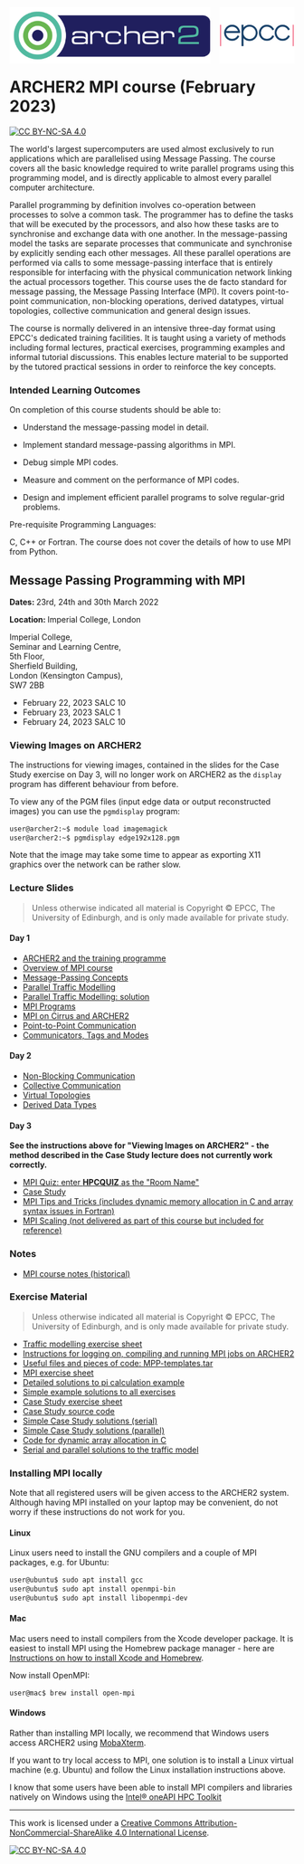 <img src="./images/Archer2_logo.png"  width="355" height="100" align="left"> <img src="./images/epcc_logo.jpg" align="right" width="133" height="100">

<br /><br /><br /><br /><br />

# ARCHER2 MPI course (February 2023)

[![CC BY-NC-SA 4.0][cc-by-nc-sa-shield]][cc-by-nc-sa]

The world's largest supercomputers are used almost exclusively to run
applications which are parallelised using Message Passing. The course
covers all the basic knowledge required to write parallel programs
using this programming model, and is directly applicable to almost
every parallel computer architecture.

Parallel programming by definition involves co-operation between
processes to solve a common task. The programmer has to define the
tasks that will be executed by the processors, and also how these
tasks are to synchronise and exchange data with one another. In the
message-passing model the tasks are separate processes that
communicate and synchronise by explicitly sending each other
messages. All these parallel operations are performed via calls to
some message-passing interface that is entirely responsible for
interfacing with the physical communication network linking the actual
processors together. This course uses the de facto standard for
message passing, the Message Passing Interface (MPI). It covers
point-to-point communication, non-blocking operations, derived
datatypes, virtual topologies, collective communication and general
design issues.

The course is normally delivered in an intensive three-day format
using EPCC's dedicated training facilities. It is taught using a
variety of methods including formal lectures, practical exercises,
programming examples and informal tutorial discussions. This enables
lecture material to be supported by the tutored practical sessions in
order to reinforce the key concepts.

<h3>Intended Learning Outcomes</h3>

On completion of this course students should be able to:

 * Understand the message-passing model in detail.

 * Implement standard message-passing algorithms in MPI.

 * Debug simple MPI codes.

 * Measure and comment on the performance of MPI codes.

 * Design and implement efficient parallel programs to solve
regular-grid problems.

Pre-requisite Programming Languages:

C, C++ or Fortran. The course does not cover the details of how to use
MPI from Python.

<h2>Message Passing Programming with MPI</h2>

<p><strong>Dates: </strong>23rd, 24th and 30th March 2022
<p><strong>Location: </strong>Imperial College, London</p>

Imperial College,</br>
Seminar and Learning Centre,</br>
5th Floor,</br>
Sherfield Building,</br>
London (Kensington Campus),</br>
SW7 2BB

*  February 22, 2023 SALC 10
*  February 23, 2023 SALC 1
*  February 24, 2023 SALC 10

<h3>Viewing Images on ARCHER2</h3>

The instructions for viewing images, contained in the slides for the
Case Study exercise on Day 3, will no longer work on ARCHER2 as the
`display` program has different behaviour from before.

To view any of the PGM files (input edge data or output reconstructed
images) you can use the `pgmdisplay` program:

    user@archer2:~$ module load imagemagick
    user@archer2:~$ pgmdisplay edge192x128.pgm

Note that the image may take some time to appear as exporting X11
graphics over the network can be rather slow.

<h3>Lecture Slides</h3>

<p><blockquote>Unless otherwise indicated all material is Copyright
&copy; EPCC, The University of Edinburgh, and is only made available
for private study. </blockquote></p>

<h4>Day 1</h4>

<ul>
<li><a href="https://github.com/EPCCed/archer2-MPI-2022-03-23/raw/master/slides/L00-ARCHER2-Intro.pdf">ARCHER2 and the training programme</a>
<li><a href="https://github.com/EPCCed/archer2-MPI-2022-03-23/raw/master/slides/L00-overview_3day.pdf">Overview of MPI course</a>
<li><a href="https://github.com/EPCCed/archer2-MPI-2022-03-23/raw/master/slides/L01-mpconcepts.pdf">Message-Passing Concepts</a>
<li><a href="https://github.com/EPCCed/archer2-MPI-2022-03-23/raw/master/slides/E01-traffic.pdf">Parallel Traffic Modelling</a>
<li><a href="https://github.com/EPCCed/archer2-MPI-2022-03-23/raw/master/slides/road-solution.pdf">Parallel Traffic Modelling: solution</a>
<li><a href="https://github.com/EPCCed/archer2-MPI-2022-03-23/raw/master/slides/L02-intro.pdf">MPI Programs</a>
<li><a href="https://github.com/EPCCed/archer2-MPI-2022-03-23/raw/master/slides/L03-archer2-cirrus-mpi.pdf">MPI on Cirrus and ARCHER2</a>
<li><a href="https://github.com/EPCCed/archer2-MPI-2022-03-23/raw/master/slides/L04-pt2pt.pdf">Point-to-Point Communication</a>
<li><a href="https://github.com/EPCCed/archer2-MPI-2022-03-23/raw/master/slides/L06-modetagcomm.pdf">Communicators, Tags and Modes</a>
</ul>

<h4>Day 2</h4>

<ul>

<li><a href="https://github.com/EPCCed/archer2-MPI-2022-03-23/raw/master/slides/L07-nonblocking.pdf">Non-Blocking Communication</a>
<li><a href="https://github.com/EPCCed/archer2-MPI-2022-03-23/raw/master/slides/L08-collective.pdf">Collective Communication</a>
<li><a href="https://github.com/EPCCed/archer2-MPI-2022-03-23/raw/master/slides/L09-topology.pdf">Virtual Topologies</a>
<li><a href="https://github.com/EPCCed/archer2-MPI-2022-03-23/raw/master/slides/L10-derivedtypes.pdf">Derived Data Types</a> 

</ul>

<h4>Day 3</h4>

<b>See the instructions above for "Viewing Images on ARCHER2" - the
method described in the Case Study lecture does not currently work
correctly.</b>

<ul>
<li><a href="https://b.socrative.com/login/student/">MPI Quiz: enter <b>HPCQUIZ</b> as the "Room Name"</a>
<li><a href="https://github.com/EPCCed/archer2-MPI-2022-03-23/raw/master/slides/L11-casestudy.pdf">Case Study</a>
<li><a href="https://github.com/EPCCed/archer2-MPI-2022-03-23/raw/master/slides/L12-tipsandtricks.pdf">MPI Tips and Tricks (includes dynamic memory allocation in C and array syntax issues in Fortran)</a>
<li><a href="https://github.com/EPCCed/archer2-MPI-2022-03-23/raw/master/slides/L13-scaling.pdf">MPI Scaling (not delivered as part of this course but included for reference)</a>
</ul>

<h3>Notes</h3>

<ul>
<li><a href="https://github.com/EPCCed/archer2-MPI-2022-03-23/raw/master/notes/MPP-notes.pdf">MPI course notes (historical)</a>
</ul>

<h3>Exercise Material</h3>

<p><blockquote>Unless otherwise indicated all material is Copyright &copy; EPCC, The University of Edinburgh, and is only made available for private study. </blockquote></p>

<ul>
<li><a href="https://github.com/EPCCed/archer2-MPI-2022-03-23/raw/master/exercises/road.pdf">Traffic modelling exercise sheet</a></li>
<li><a href="https://github.com/EPCCed/archer2-MPI-2022-03-23/raw/master/exercises/ARCHER2-MPI-cribsheet.pdf">Instructions for logging on, compiling and running MPI jobs on ARCHER2</a></li>
<li><a href="https://github.com/EPCCed/archer2-MPI-2022-03-23/raw/master/exercises/MPP-templates.tar">Useful files and pieces of code: MPP-templates.tar</a></li>
<li><a href="https://github.com/EPCCed/archer2-MPI-2022-03-23/raw/master/exercises/MPP-exercises.pdf">MPI exercise sheet</a></li>
<li><a href="https://github.com/EPCCed/archer2-MPI-2022-03-23/raw/master/exercises/MPP-pi.tar">Detailed solutions to pi calculation example</a>
<li><a href="https://github.com/EPCCed/archer2-MPI-2022-03-23/raw/master/exercises/MPP-solutions.tar">Simple example solutions to all exercises</a>
<li><a href="https://github.com/EPCCed/archer2-MPI-2022-03-23/raw/master/exercises/MPP-casestudy.pdf">Case Study exercise sheet</a></li>
<li><a href="https://github.com/EPCCed/archer2-MPI-2022-03-23/raw/master/exercises/MPP-casestudy.tar.gz">Case Study source code</a></li>
<li><a href="https://github.com/EPCCed/archer2-MPI-2022-03-23/raw/master/exercises/MPP-caseserial.tar">Simple Case Study solutions (serial)</a></li>
<li><a href="https://github.com/EPCCed/archer2-MPI-2022-03-23/raw/master/exercises/MPP-casesolns.tar">Simple Case Study solutions (parallel)</a></li>
<li><a href="https://github.com/EPCCed/archer2-MPI-2022-03-23/raw/master/exercises/MPP-arralloc.tar">Code for dynamic array allocation in C</a>
<li><a href="https://github.com/EPCCed/archer2-MPI-2022-03-23/raw/master/exercises/MPP-traffic.tar">Serial and parallel solutions to the traffic model</a></li>
</ul>

<h3>Installing MPI locally</h3>

Note that all registered users will be given access to the ARCHER2
system. Although having MPI installed on your laptop may be
convenient, do not worry if these instructions do not work for you.

<h4>Linux</h4>

Linux users need to install the GNU compilers and a couple of MPI packages,
e.g. for Ubuntu:

    user@ubuntu$ sudo apt install gcc
    user@ubuntu$ sudo apt install openmpi-bin
    user@ubuntu$ sudo apt install libopenmpi-dev

<h4>Mac</h4>

Mac users need to install compilers from the Xcode developer
package. It is easiest to install MPI using the Homebrew package
manager - here are [Instructions on how to install Xcode and
Homebrew](https://www.moncefbelyamani.com/how-to-install-xcode-homebrew-git-rvm-ruby-on-mac/).

Now install OpenMPI:

    user@mac$ brew install open-mpi

<h4>Windows</h4>

Rather than installing MPI locally, we recommend that Windows users
access ARCHER2 using
[MobaXterm](https://docs.archer2.ac.uk/user-guide/connecting/#windows).

If you want to try local access to MPI, one solution is to install a
Linux virtual machine (e.g. Ubuntu) and follow the Linux installation
instructions above.

I know that some users have been able to install MPI compilers and libraries natively on Windows using the [Intel® oneAPI HPC Toolkit](https://software.intel.com/content/www/us/en/develop/tools/oneapi/hpc-toolkit.html)

---

This work is licensed under a
[Creative Commons Attribution-NonCommercial-ShareAlike 4.0 International License][cc-by-nc-sa].

[cc-by-nc-sa]: http://creativecommons.org/licenses/by-nc-sa/4.0/
[cc-by-nc-sa-image]: https://licensebuttons.net/l/by-nc-sa/4.0/88x31.png
[cc-by-nc-sa-shield]: https://img.shields.io/badge/License-CC%20BY--NC--SA%204.0-lightgrey.svg

[![CC BY-NC-SA 4.0][cc-by-nc-sa-image]][cc-by-nc-sa]

